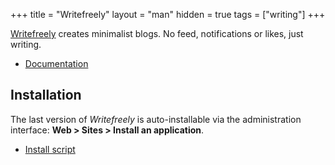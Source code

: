 +++
title = "Writefreely"
layout = "man"
hidden = true
tags = ["writing"]
+++

[Writefreely](https://writefreely.org) creates minimalist blogs. No feed, notifications or likes, just writing.

- [Documentation](https://writefreely.org/docs)

## Installation

The last version of *Writefreely* is auto-installable via the administration interface: **Web > Sites > Install an application**.

- [Install script](https://admin.alwaysdata.com/site/application/script/149/detail/)
